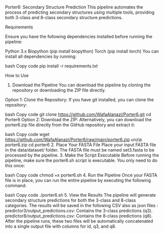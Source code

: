 Porter6: Secondary Structure Prediction 
This pipeline automates the process of predicting secondary structures using multiple tools, providing both 3-class and 8-class secondary structure predictions.


Requirements

Ensure you have the following dependencies installed before running the pipeline:

Python 3.x
Biopython (pip install biopython)
Torch (pip install torch)
You can install all dependencies by running:

bash
Copy code
pip install -r requirements.txt

How to Use
1. Download the Pipeline
You can download the pipeline by cloning the repository or downloading the ZIP file directly.

Option 1: Clone the Repository: If you have git installed, you can clone the repository:

bash
Copy code
git clone https://github.com/WafaAlanazi/Porter6.git
cd Porter6
Option 2: Download the ZIP: Alternatively, you can download the porter6.zip file directly from the GitHub repository and extract it:

bash
Copy code
wget https://github.com/WafaAlanazi/Porter6/raw/main/porter6.zip
unzip porter6.zip
cd porter6
2. Place Your FASTA File
Place your input FASTA file in the data/dataset/ folder.
The FASTA file must be named set3.fasta to be processed by the pipeline.
3. Make the Script Executable
Before running the pipeline, make sure the porter6.sh script is executable. You only need to do this once:

bash
Copy code
chmod +x porter6.sh
4. Run the Pipeline
Once your FASTA file is in place, you can run the entire pipeline by executing the following command:

bash
Copy code
./porter6.sh
5. View the Results
The pipeline will generate secondary structure predictions for both the 3-class and 8-class categories.
The results will be saved in the following CSV also as json files :
predictor3/output_predictions.csv: Contains the 3-class predictions (q3).
predictor8/output_predictions.csv: Contains the 8-class predictions (q8).
After the pipeline runs, these two files will be automatically concatenated into a single output file with columns for id, q3, and q8.


